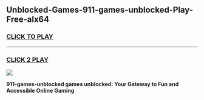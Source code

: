 
## Unblocked-Games-911-games-unblocked-Play-Free-alx64
<h3>
<a href="https://premium76.site?title=911-games-unblocked&ref=10A">CLICK TO PLAY</a></h3>
<hr>

<h3>
<a href="https://premium76.site?title=911-games-unblocked&ref=10A">CLICK 2 PLAY</a>
  
</h3>

<a href="https://premium76.site?title=911-games-unblocked&ref=10A"><img src="https://clearcache.store/games.png"></a>


**911-games-unblocked games unblocked: Your Gateway to Fun and Accessible Online Gaming**
